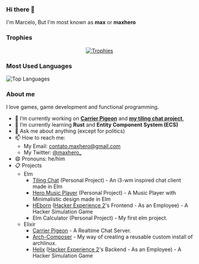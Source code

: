 ### Hi there 👋
I'm Marcelo, But I'm most known as **max** or **maxhero**

### Trophies
<p align="center"><a href="https://github.com/ryo-ma/github-profile-trophy" align="center">
  <img align="center" src="https://github-profile-trophy.vercel.app/?theme=monokai&margin-w=8&column=7&username=themaxhero" alt="Trophies" />
</a></p>

### Most Used Languages
![Top Languages](https://github-readme-stats.vercel.app/api/top-langs/?layout=compact&theme=radical&username=themaxhero)

### About me
I love games, game development and functional programming.

- 🔭 I’m currently working on [**Carrier Pigeon**](https://github.com/themaxhero/CarrierPigeon) and [**my tiling chat project**.](https://github.com/themaxhero/Tiling-Chat)
- 🌱 I’m currently learning **Rust** and **Entity Component System (ECS)**
- 💬 Ask me about anything (except for politics)
- 📫 How to reach me:
  - My Email: [contato.maxhero@gmail.com](mailto:contato.maxhero@gmail.com)
  - My Twitter: [@maxhero_](http://www.twitter.com/maxhero_)
- 😄 Pronouns: he/him
- 📋 Projects
  - Elm
    - [Tiling Chat](https://github.com/themaxhero/Tiling-Chat) (Personal Project) - An i3-wm inspired chat client made in Elm
    - [Hero Music Player](https://github.com/themaxhero/Hero-Music-Player) (Personal Project) - A Music Player with Minimalistic design made in Elm
    - [HEborn](https://github.com/HackerExperience/HEBorn) ([Hacker Experience 2](https://github.com/HackerExperience)'s Frontend - As an Employee) - A Hacker Simulation Game
    - Elm Calculator (Personal Project) - My first elm project.
  - Elixir
    - [Carrier Pigeon](https://github.com/themaxhero/CarrierPigeon) - A Realtime Chat Server.
    - [Arch-Composer](https://github.com/themaxhero/Arch-Composer) - My way of creating a reusable custom install of archlinux. 
    - [Helix](https://github.com/HackerExperience/Helix) ([Hacker Experience 2](https://github.com/HackerExperience)'s Backend - As an Employee) - A Hacker Simulation Game

<!--
**themaxhero/themaxhero** is a ✨ _special_ ✨ repository because its `README.md` (this file) appears on your GitHub profile.

Here are some ideas to get you started:

- 🔭 I’m currently working on ...
- 🌱 I’m currently learning ...
- 👯 I’m looking to collaborate on ...
- 🤔 I’m looking for help with ...
- 💬 Ask me about ...
- 📫 How to reach me: ...
- 😄 Pronouns: ...
- ⚡ Fun fact: ...
-->
